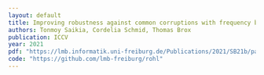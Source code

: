 ```yaml
---
layout: default
title: Improving robustness against common corruptions with frequency biased models
authors: Tonmoy Saikia, Cordelia Schmid, Thomas Brox
publication: ICCV
year: 2021
pdf: "https://lmb.informatik.uni-freiburg.de/Publications/2021/SB21b/paper.pdf"
code: "https://github.com/lmb-freiburg/rohl"
---
```

